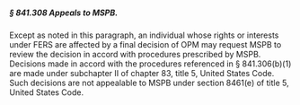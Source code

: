 ##### § 841.308 Appeals to MSPB. #####

Except as noted in this paragraph, an individual whose rights or interests under FERS are affected by a final decision of OPM may request MSPB to review the decision in accord with procedures prescribed by MSPB. Decisions made in accord with the procedures referenced in § 841.306(b)(1) are made under subchapter II of chapter 83, title 5, United States Code. Such decisions are not appealable to MSPB under section 8461(e) of title 5, United States Code.
